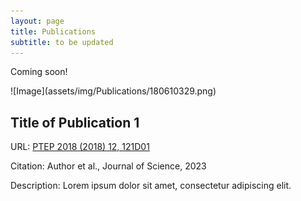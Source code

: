 ```yaml
---
layout: page
title: Publications
subtitle: to be updated
---
```


Coming soon!

<div class="bookmark">
  <div class="bookmark-image">
   ![Image](assets/img/Publications/180610329.png)
  </div>
  <div class="bookmark-content">
   <h2>Title of Publication 1</h2>
   <p>URL: <a href="https://doi.org/10.1093/ptep/pty129">PTEP 2018 (2018) 12, 121D01</a></p>
   <p>Citation: Author et al., Journal of Science, 2023</p>
   <p>Description: Lorem ipsum dolor sit amet, consectetur adipiscing elit.</p>
  </div>
</div>
